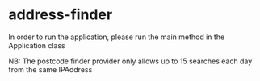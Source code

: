 # address-finder
In order to run the application, please run the main method in the Application class

NB: The postcode finder provider only allows up to 15 searches each day from the same IPAddress

